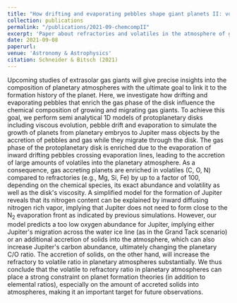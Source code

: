 ```yaml
---
title: "How drifting and evaporating pebbles shape giant planets II: volatiles and refractories in atmospheres"
collection: publications
permalink: "/publications/2021-09-chemcompII"
excerpt: 'Paper about refractories and volatiles in the atmosphere of giant planets.'
date: 2021-09-08
paperurl:
venue: 'Astronomy & Astrophysics'
citation: Schneider & Bitsch (2021)
---
```

Upcoming studies of extrasolar gas giants will give precise insights into the composition of planetary atmospheres with the ultimate goal to link it to the formation history of the planet. Here, we investigate how drifting and evaporating pebbles that enrich the gas phase of the disk influence the chemical composition of growing and migrating gas giants. To achieve this goal, we perform semi analytical 1D models of protoplanetary disks including viscous evolution, pebble drift and evaporation to simulate the growth of planets from planetary embryos to Jupiter mass objects by the accretion of pebbles and gas while they migrate through the disk. The gas phase of the protoplanetary disk is enriched due to the evaporation of inward drifting pebbles crossing evaporation lines, leading to the accretion of large amounts of volatiles into the planetary atmosphere. As a consequence, gas accreting planets are enriched in volatiles (C, O, N) compared to refractories (e.g., Mg, Si, Fe) by up to a factor of 100, depending on the chemical species, its exact abundance and volatility as well as the disk's viscosity. A simplified model for the formation of Jupiter reveals that its nitrogen content can be explained by inward diffusing nitrogen rich vapor, implying that Jupiter does not need to form close to the N$_2$ evaporation front as indicated by previous simulations. However, our model predicts a too low oxygen abundance for Jupiter, implying either Jupiter's migration across the water ice line (as in the Grand Tack scenario) or an additional accretion of solids into the atmosphere, which can also increase Jupiter's carbon abundance, ultimately changing the planetary C/O ratio. The accretion of solids, on the other hand, will increase the refractory to volatile ratio in planetary atmospheres substantially. We thus conclude that the volatile to refractory ratio in planetary atmospheres can place a strong constraint on planet formation theories (in addition to elemental ratios), especially on the amount of accreted solids into atmospheres, making it an important target for future observations.
